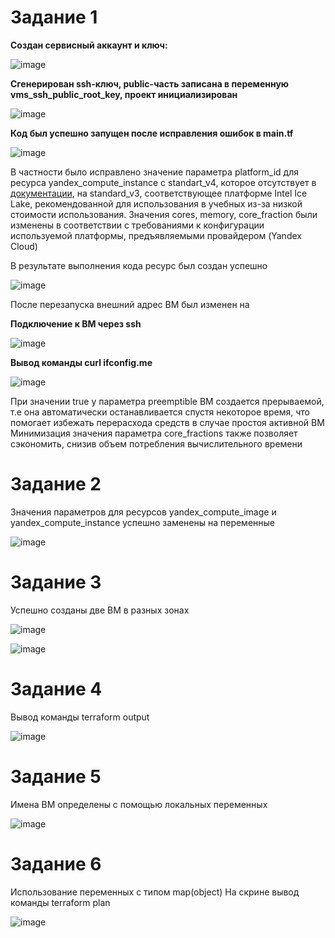 # Задание 1

**Создан сервисный аккаунт и ключ:**

![image](https://github.com/user-attachments/assets/9fefdaca-39da-4ea5-be0c-354c4aed13df)

**Сгенерирован ssh-ключ, public-часть записана в переменную vms_ssh_public_root_key, проект инициализирован**

![image](https://github.com/user-attachments/assets/dac01482-212b-4abf-947a-425bdaa84137)

**Код был успешно запущен после исправления ошибок в main.tf**

![image](https://github.com/user-attachments/assets/aee1d77a-68a7-4e10-ae6e-bdbe6fa66b07)

В частности было исправлено значение параметра platform_id для ресурса yandex_compute_instance c standart_v4, которое отсутствует в [документации](https://yandex.cloud/ru/docs/compute/concepts/vm-platforms), на standard_v3, соответствующее платформе Intel Ice Lake, рекомендованной для использования в учебных из-за низкой стоимости использования. Значения cores, memory, core_fraction были изменены в соответствии с требованиями к конфигурации используемой платформы, предъявляемыми провайдером (Yandex Cloud)

В результате выполнения кода ресурс был создан успешно 

![image](https://github.com/user-attachments/assets/61e8d916-aa96-4ff5-bd59-d991035b7191)


После перезапуска внешний адрес ВМ был изменен на 

**Подключение к ВМ через ssh**

![image](https://github.com/user-attachments/assets/8a5f2629-7538-45ca-a942-2f94a4f17168)

**Вывод команды curl ifconfig.me**

![image](https://github.com/user-attachments/assets/310a4d0e-92ca-4bc7-9781-68de488c13ae)

При значении true у параметра preemptible ВМ создается прерываемой, т.е она автоматически останавливается спустя некоторое время, что помогает избежать перерасхода средств в случае простоя активной ВМ
Минимизация значения параметра core_fractions также позволяет сэкономить, снизив объем потребления вычислительного времени

# Задание 2

Значения параметров для ресурсов yandex_compute_image и yandex_compute_instance успешно заменены на переменные

![image](https://github.com/user-attachments/assets/1acda303-c204-4f40-9959-b8263371cdea)

# Задание 3

Успешно созданы две ВМ в разных зонах

![image](https://github.com/user-attachments/assets/6dfb2acf-972d-4414-a67d-0de1cd44140d)

![image](https://github.com/user-attachments/assets/f7e9eeaf-0a02-4215-8cda-cd500b3cf251)

# Задание 4

Вывод команды terraform output

![image](https://github.com/user-attachments/assets/520368fb-a162-4ef8-b6dc-548f06b23083)

# Задание 5

Имена ВМ определены с помощью локальных переменных

![image](https://github.com/user-attachments/assets/55d950fb-827e-4ab4-9c43-984e29346703)

# Задание 6

Использование переменных с типом map(object)
На скрине вывод команды terraform plan

![image](https://github.com/user-attachments/assets/995bed36-7e2d-4b5a-b4e4-41ec5493df1e)











